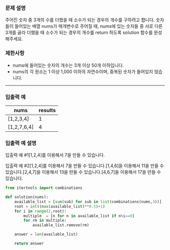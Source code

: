 ### **문제 설명**

주어진 숫자 중 3개의 수를 더했을 때 소수가 되는 경우의 개수를 구하려고 합니다. 숫자들이 들어있는 배열 nums가 매개변수로 주어질 때, nums에 있는 숫자들 중 서로 다른 3개를 골라 더했을 때 소수가 되는 경우의 개수를 return 하도록 solution 함수를 완성해주세요.

### 제한사항

- nums에 들어있는 숫자의 개수는 3개 이상 50개 이하입니다.
- nums의 각 원소는 1 이상 1,000 이하의 자연수이며, 중복된 숫자가 들어있지 않습니다.

---

### 입출력 예

|nums|results|
|---|---|
|[1,2,3,4]|1|
|[1,2,7,6,4]|4|


### 입출력 예 설명

입출력 예 #1[1,2,4]를 이용해서 7을 만들 수 있습니다.

입출력 예 #2[1,2,4]를 이용해서 7을 만들 수 있습니다.[1,4,6]을 이용해서 11을 만들 수 있습니다.[2,4,7]을 이용해서 13을 만들 수 있습니다.[4,6,7]을 이용해서 17을 만들 수 있습니다.

```python
from itertools import combinations

def solution(nums):
    available_list = [sum(sub) for sub in list(combinations(nums,3))]
    root = int((max(available_list)**0.5)+1)
    for i in range(2,root):
        multiple  = [n for n in available_list if n%i==0]
        for rm in multiple:
            available_list.remove(rm)

    answer = len(available_list)

    return answer
```
